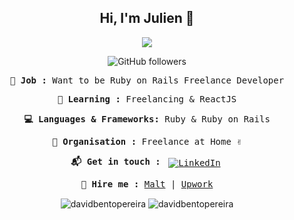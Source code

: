 <div align="center">

## Hi, I'm Julien :wave:

![](https://media.giphy.com/media/WiyczarN2XMm4/giphy.gif)

![GitHub followers](https://img.shields.io/github/followers/ZeddBox?style=social)

<samp>

**:gem: Job :** Want to be Ruby on Rails Freelance Developer 

**:school_satchel: Learning :** Freelancing & ReactJS

**:computer: Languages & Frameworks:** Ruby & Ruby on Rails

**:office: Organisation :** Freelance at Home :v:

**:mailbox_with_mail: Get in touch :** 
<a href="https://www.linkedin.com/in/julienanceau/">
    <img src="https://raw.githubusercontent.com/MikeCodesDotNET/MikeCodesDotNET/a8abbf37441f3253f74ea255a47f289208d7568c/Resources/linkedIn.svg" alt="LinkedIn" style="vertical-align:top; margin:4px">
  </a>

**:briefcase: Hire me :** [Malt](https://www.malt.fr/profile/julienanceau) | [Upwork](https://www.upwork.com/freelancers/~01263b6c43da343ba5)

</samp>

<img align="center" src="https://github-readme-stats.vercel.app/api/top-langs/?username=zeddbox&layout=compact&hide=html" alt="davidbentopereira" />
<img align="center" src="https://github-readme-stats.vercel.app/api?username=zeddbox&show_icons=true" alt="davidbentopereira" />
